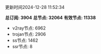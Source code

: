 更新时间2024-12-28 11:52:34

**总订阅: 3904**
**总节点: 32064**
**有效节点: 11338**
- v2ray节点: 6962
- trojan节点: 2906
- ss节点: 1462
- ssr节点: 8
